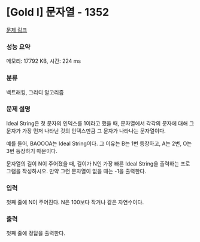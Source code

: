 # [Gold I] 문자열 - 1352 

[문제 링크](https://www.acmicpc.net/problem/1352) 

### 성능 요약

메모리: 17792 KB, 시간: 224 ms

### 분류

백트래킹, 그리디 알고리즘

### 문제 설명

<p>Ideal String은 첫 문자의 인덱스를 1이라고 했을 때, 문자열에서 각각의 문자에 대해 그 문자가 가장 먼저 나타난 것의 인덱스만큼 그 문자가 나타나는 문자열이다.</p>

<p>예를 들어, BAOOOA는 Ideal String이다. 그 이유는 B는 1번 등장하고, A는 2번, O는 3번 등장하기 때문이다.</p>

<p>문자열의 길이 N이 주어졌을 때, 길이가 N인 가장 빠른 Ideal String을 출력하는 프로그램을 작성하시오. 만약 그런 문자열이 없을 때는 -1을 출력한다.</p>

### 입력 

 <p>첫째 줄에 N이 주어진다. N은 100보다 작거나 같은 자연수이다.</p>

### 출력 

 <p>첫째 줄에 정답을 출력한다.</p>

